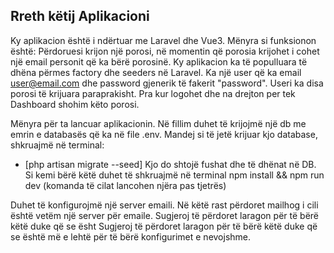 

## Rreth këtij Aplikacioni

Ky aplikacion është i ndërtuar me Laravel dhe Vue3. 
Mënyra si funksionon është:
Përdoruesi krijon një porosi, në momentin që porosia krijohet i cohet një email personit që ka bërë porosinë. 
Ky aplikacion ka të populluara të dhëna përmes factory dhe seeders në Laravel. 
Ka një user që ka email user@email.com dhe password gjenerik të fakerit "password". 
Useri ka disa porosi të krijuara paraprakisht. Pra kur logohet dhe na drejton per tek Dashboard shohim këto porosi. 

Mënyra për ta lancuar aplikacionin. 
Në fillim duhet të krijojmë një db me emrin e databasës që ka në file .env. 
Mandej si të jetë krijuar kjo database, shkruajmë në terminal:
- [php artisan migrate --seed]
Kjo do shtojë fushat dhe të dhënat në DB.
Si kemi bërë këtë duhet të shkruajmë në terminal npm install && npm run dev (komanda të cilat lancohen njëra pas tjetrës)

Duhet të konfigurojmë një server emaili. Në këtë rast përdoret mailhog i cili është vetëm një server për emaile. 
Sugjeroj të përdoret laragon për të bërë këtë duke që se ësht
Sugjeroj të përdoret laragon për të bërë këtë duke që se është më e lehtë për të bërë konfigurimet e nevojshme. 
